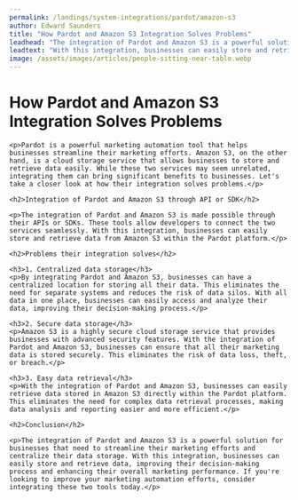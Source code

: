 ```yaml
---
permalink: /landings/system-integrations/pardot/amazon-s3
author: Edward Saunders
title: "How Pardot and Amazon S3 Integration Solves Problems"
leadhead: "The integration of Pardot and Amazon S3 is a powerful solution for businesses that need to streamline their marketing efforts and centralize their data storage"
leadtext: "With this integration, businesses can easily store and retrieve data, improving their decision-making process and enhancing their overall marketing performance. If you're looking to improve your marketing automation efforts, consider integrating these two tools today."
image: /assets/images/articles/people-sitting-near-table.webp
---
```

<div class="arttext">
	<h1>How Pardot and Amazon S3 Integration Solves Problems</h1>

	<p>Pardot is a powerful marketing automation tool that helps businesses streamline their marketing efforts. Amazon S3, on the other hand, is a cloud storage service that allows businesses to store and retrieve data easily. While these two services may seem unrelated, integrating them can bring significant benefits to businesses. Let's take a closer look at how their integration solves problems.</p>

	<h2>Integration of Pardot and Amazon S3 through API or SDK</h2>

	<p>The integration of Pardot and Amazon S3 is made possible through their APIs or SDKs. These tools allow developers to connect the two services seamlessly. With this integration, businesses can easily store and retrieve data from Amazon S3 within the Pardot platform.</p>

	<h2>Problems their integration solves</h2>

	<h3>1. Centralized data storage</h3>
	<p>By integrating Pardot and Amazon S3, businesses can have a centralized location for storing all their data. This eliminates the need for separate systems and reduces the risk of data silos. With all data in one place, businesses can easily access and analyze their data, improving their decision-making process.</p>

	<h3>2. Secure data storage</h3>
	<p>Amazon S3 is a highly secure cloud storage service that provides businesses with advanced security features. With the integration of Pardot and Amazon S3, businesses can ensure that all their marketing data is stored securely. This eliminates the risk of data loss, theft, or breach.</p>

	<h3>3. Easy data retrieval</h3>
	<p>With the integration of Pardot and Amazon S3, businesses can easily retrieve data stored in Amazon S3 directly within the Pardot platform. This eliminates the need for complex data retrieval processes, making data analysis and reporting easier and more efficient.</p>

	<h2>Conclusion</h2>

	<p>The integration of Pardot and Amazon S3 is a powerful solution for businesses that need to streamline their marketing efforts and centralize their data storage. With this integration, businesses can easily store and retrieve data, improving their decision-making process and enhancing their overall marketing performance. If you're looking to improve your marketing automation efforts, consider integrating these two tools today.</p>

</div>